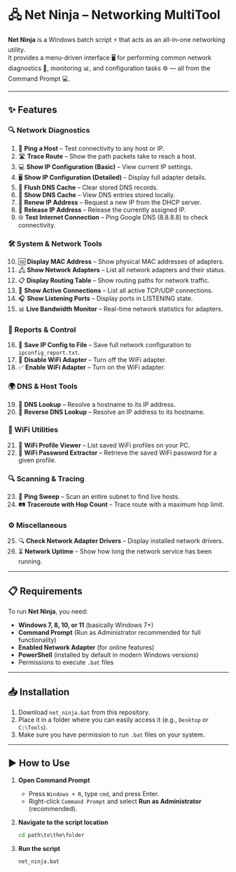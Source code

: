 # 🖧 Net Ninja – Networking MultiTool

**Net Ninja** is a Windows batch script ⚡ that acts as an all-in-one networking utility.  
It provides a menu-driven interface 🖥 for performing common network diagnostics 📡, monitoring 📊, and configuration tasks ⚙ — all from the Command Prompt 💻.

---

## ✨ Features

### 🔍 Network Diagnostics
1. 📡 **Ping a Host** – Test connectivity to any host or IP.  
2. 🛣 **Trace Route** – Show the path packets take to reach a host.  
3. 💻 **Show IP Configuration (Basic)** – View current IP settings.  
4. 🖥 **Show IP Configuration (Detailed)** – Display full adapter details.  
5. 🧹 **Flush DNS Cache** – Clear stored DNS records.  
6. 📜 **Show DNS Cache** – View DNS entries stored locally.  
7. 🔄 **Renew IP Address** – Request a new IP from the DHCP server.  
8. 🚪 **Release IP Address** – Release the currently assigned IP.  
9. 🌐 **Test Internet Connection** – Ping Google DNS (8.8.8.8) to check connectivity.  

### 🛠 System & Network Tools
10. 🆔 **Display MAC Address** – Show physical MAC addresses of adapters.  
11. 🖧 **Show Network Adapters** – List all network adapters and their status.  
12. 📋 **Display Routing Table** – Show routing paths for network traffic.  
13. 🔗 **Show Active Connections** – List all active TCP/UDP connections.  
14. 🎧 **Show Listening Ports** – Display ports in LISTENING state.  
15. 📊 **Live Bandwidth Monitor** – Real-time network statistics for adapters.  

### 💾 Reports & Control
16. 📝 **Save IP Config to File** – Save full network configuration to `ipconfig_report.txt`.  
17. 🚫 **Disable WiFi Adapter** – Turn off the WiFi adapter.  
18. ✅ **Enable WiFi Adapter** – Turn on the WiFi adapter.  

### 🌍 DNS & Host Tools
19. 🔎 **DNS Lookup** – Resolve a hostname to its IP address.  
20. 🔄 **Reverse DNS Lookup** – Resolve an IP address to its hostname.  

### 📶 WiFi Utilities
21. 📂 **WiFi Profile Viewer** – List saved WiFi profiles on your PC.  
22. 🔑 **WiFi Password Extractor** – Retrieve the saved WiFi password for a given profile.  

### 🔍 Scanning & Tracing
23. 📡 **Ping Sweep** – Scan an entire subnet to find live hosts.  
24. 🛤 **Traceroute with Hop Count** – Trace route with a maximum hop limit.  

### ⚙ Miscellaneous
25. 🔍 **Check Network Adapter Drivers** – Display installed network drivers.  
26. ⏳ **Network Uptime** – Show how long the network service has been running.  

---

## 📋 Requirements
To run **Net Ninja**, you need:  
- **Windows 7, 8, 10, or 11** (basically Windows 7+) 
- **Command Prompt** (Run as Administrator recommended for full functionality)  
- **Enabled Network Adapter** (for online features)  
- **PowerShell** (installed by default in modern Windows versions)  
- Permissions to execute `.bat` files  

---

## 📥 Installation
1. Download `net_ninja.bat` from this repository.  
2. Place it in a folder where you can easily access it (e.g., `Desktop` or `C:\Tools`).  
3. Make sure you have permission to run `.bat` files on your system.  

---

## ▶ How to Use
1. **Open Command Prompt**  
   - Press `Windows + R`, type `cmd`, and press Enter.  
   - Right-click `Command Prompt` and select **Run as Administrator** (recommended).  

2. **Navigate to the script location**  
   ```bat
   cd path\to\the\folder

3. **Run the script**
   ```bat
   net_ninja.bat
